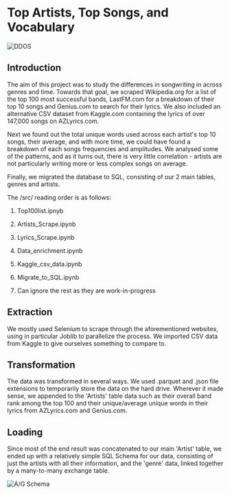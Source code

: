 # Top Artists, Top Songs, and Vocabulary

![DDOS](src/state%20of%20affairs.png 'DDOS')
## Introduction

The aim of this project was to study the differences in songwriting in across genres and time. Towards that goal, we scraped Wikipedia.org for a list of the top 100 most successful bands, LastFM.com for a breakdown of their top 10 songs and Genius.com to search for their lyrics. We also included an alternative CSV dataset from Kaggle.com containing the lyrics of over 147,000 songs on AZLyrics.com.

Next we found out the total unique words used across each artist's top 10 songs, their average, and with more time, we could have found a breakdown of each songs frequencies and amplitudes. We analysed some of the patterns, and as it turns out, there is very little correlation - artists are not particularly writing more or less complex songs on average.

Finally, we migrated the database to SQL, consisting of our 2 main tables, genres and artists.

The /src/ reading order is as follows:

1) Top100list.ipnyb

2) Artists_Scrape.ipynb

3) Lyrics_Scrape.ipynb

4) Data_enrichment.ipynb

5) Kaggle_csv_data.ipynb

6) Migrate_to_SQL.ipynb

7) Can ignore the rest as they are work-in-progress

## Extraction

We mostly used Selenium to scrape through the aforementioned websites, using in particular Joblib to parallelize the process.
We imported CSV data from Kaggle to give ourselves something to compare to.

## Transformation

The data was transformed in several ways. We used .parquet and .json file extensions to temporarily store the data on the hard drive. Wherever it made sense, we appended to the 'Artists' table data such as their overall band rank among the top 100 and their unique/average unique words in their lyrics from AZLyrics.com and Genius.com.

## Loading

Since most of the end result was concatenated to our main 'Artist' table, we ended up with a relatively simple SQL Schema for our data, consisting of just the artists with all their information, and the 'genre' data, linked together by a many-to-many exchange table.

![A/G Schema](src/SQL%20schema%20picture.png 'A/G Schema')